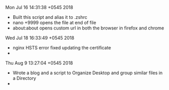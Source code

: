Mon Jul 16 14:31:38 +0545 2018
- Built this script and alias it to .zshrc
- nano +9999 opens the file at end of file
- about:about opens custom url in both the browser in firefox and chrome

Wed Jul 18 16:33:49 +0545 2018
- nginx HSTS error fixed updating the certificate
- 
Thu Aug  9 13:27:04 +0545 2018
- Wrote a blog and a script to Organize Desktop and group similar files in a Directory
- 
